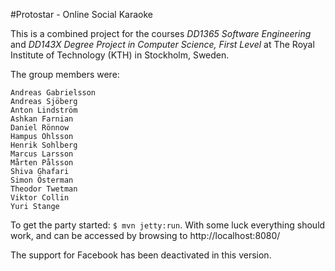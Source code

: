 #Protostar - Online Social Karaoke
 
This is a combined project for the courses _DD1365 Software Engineering_ and _DD143X Degree Project in Computer Science, First Level_ at The Royal Institute of Technology (KTH) in Stockholm, Sweden.
 
The group members were:
```
Andreas Gabrielsson
Andreas Sjöberg
Anton Lindström
Ashkan Farnian
Daniel Rönnow
Hampus Ohlsson
Henrik Sohlberg
Marcus Larsson
Mårten Pålsson
Shiva Ghafari 
Simon Österman
Theodor Twetman
Viktor Collin
Yuri Stange 
```
 
To get the party started: ```$ mvn jetty:run```. With some luck everything should work, and can be accessed by browsing to http://localhost:8080/
 
The support for Facebook has been deactivated in this version.
